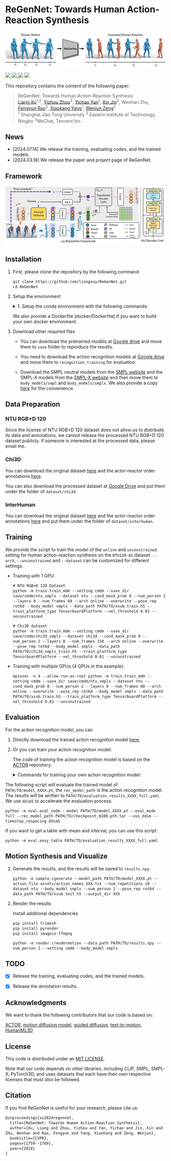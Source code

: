 # ReGenNet: Towards Human Action-Reaction Synthesis

![](./assets/teaser.png)

<p align="left">
  <a href='https://arxiv.org/abs/2403.11882'>
    <img src='https://img.shields.io/badge/Arxiv-2403.11882-A42C25?style=flat&logo=arXiv&logoColor=A42C25'>
  </a>
  <a href='https://arxiv.org/pdf/2403.11882.pdf'>
    <img src='https://img.shields.io/badge/Paper-PDF-yellow?style=flat&logo=arXiv&logoColor=yellow'>
  </a>
  <a href='https://liangxuy.github.io/ReGenNet/'>
  <img src='https://img.shields.io/badge/Project-Page-pink?style=flat&logo=Google%20chrome&logoColor=pink'></a>
  <a href="" target='_blank'>
    <img src="https://visitor-badge.laobi.icu/badge?page_id=liangxuy.ReGenNet&left_color=gray&right_color=orange">
  </a>
</p>

This repository contains the content of the following paper:
> ReGenNet: Towards Human Action-Reaction Synthesis <br>[Liang Xu](https://liangxuy.github.io/)<sup>1,2</sup>, [Yizhou Zhou](https://scholar.google.com/citations?user=dHBNmSkAAAAJ&hl=zh-CN)<sup>3</sup>, [Yichao Yan](https://daodaofr.github.io/)<sup>1</sup>,  [Xin Jin](http://home.ustc.edu.cn/~jinxustc/)<sup>2</sup>, Wenhan Zhu, [Fengyun Rao](https://scholar.google.com/citations?user=38dACd4AAAAJ&hl=en)<sup>3</sup>, [Xiaokang Yang](https://scholar.google.com/citations?user=yDEavdMAAAAJ&hl=zh-CN)<sup>1</sup>, [Wenjun Zeng](https://scholar.google.com/citations?user=_cUfvYQAAAAJ&hl=en)<sup>2</sup><br>
> <sup>1</sup> Shanghai Jiao Tong University <sup>2</sup> Eastern Institute of Technology, Ningbo <sup>3</sup>WeChat, Tencent Inc.


## News
- [2024.07.14] We release the training, evaluating codes, and the trained models.
- [2024.03.18] We release the paper and project page of ReGenNet.


## Framework
![](./assets/framework.png)


## Installation
1. First, please clone the repository by the following command:
    ```
    git clone https://github.com/liangxuy/ReGenNet.git
    cd ReGenNet
    ```

2. Setup the environment
    <details>
      <summary>1. Setup the conda environment with the following commands:</summary>

      * Install ffmpeg (if not already installed)
        ```
        sudo apt update
        sudo apt install ffmpeg
        ```
      * Setup conda environment
        ```
        conda env create -f environment.yml
        conda activate regennet
        python -m spacy download en_core_web_sm
        pip install git+https://github.com/openai/CLIP.git
        ```
      * Install mpi4py (multiple GPUs)
        ```
        sudo apt-get install libopenmpi-dev openmpi-bin
        pip install mpi4py
        ```
    </details>

    We also provide a Dockerfile (docker/Dockerfile) if you want to build your own docker environment.

3. Download other required files

    * You can download the pretrained models at [Google drive](https://drive.google.com/drive/folders/1UtIIB67cZyWAfaw1ZKYjerp_pEAk_XTc?usp=sharing) and move them to `save` folder to reproduce the results.

    * You need to download the action recognition models at [Google drive](https://drive.google.com/drive/folders/1oi1LCNMz3bQoiOktUEeyZRVb6VXEFohP?usp=sharing) and move them to `recognition_training` for evaluation.

    * Download the SMPL neutral models from the [SMPL website](https://smpl.is.tue.mpg.de/) and the SMPL-X models from the [SMPL-X website](https://smpl-x.is.tue.mpg.de/) and then move them to `body_models/smpl` and `body_models/smplx`. We also provide a copy [here](https://drive.google.com/drive/folders/1OSLli1j7EBk79tvWk0Ep_adbCM20k8ZV?usp=sharing) for the convenience.

## Data Preparation

### NTU RGB+D 120
Since the license of NTU RGB+D 120 dataset does not allow us to distribute its data and annotations, we cannot release the processed NTU RGB+D 120 dataset publicly. If someone is interested at the processed data, please email me.

### Chi3D

You can download the original dataset [here](https://ci3d.imar.ro/download) and the actor-reactor order annotations [here](https://drive.google.com/file/d/1OvdOGgH1JpVL7viTgPOKHzJSVRB3NczN/view?usp=sharing).

You can also download the processed dataset at [Google Drive](https://drive.google.com/drive/folders/1wPStrZgZaOa42ilADZRvv-_U7gBNjQEr?usp=sharing) and put them under the folder of `dataset/chi3d`.

### InterHuman

You can download the original dataset [here](https://tr3e.github.io/intergen-page/) and the actor-reactor order annotations [here](https://drive.google.com/file/d/10nLfK4uYNblHUhFXKHZWIbFvnRr7G805/view?usp=sharing) and put them under the folder of `dataset/interhuman`.


## Training
We provide the script to train the model of the `online` and `unconstrained` setting for human action-reaction synthesis on the `NTU120-AS` dataset. `--arch`, `--unconstrained` and `--dataset` can be customized for different settings.

* Training with 1 GPU:

  ```
  # NTU RGB+D 120 Dataset
  python -m train.train_mdm --setting cmdm --save_dir save/cmdm/ntu_smplx --dataset ntu --cond_mask_prob 0 --num_person 2 --layers 8 --num_frames 60 --arch online --overwrite --pose_rep rot6d --body_model smplx --data_path PATH/TO/xsub.train.h5 --train_platform_type TensorboardPlatform --vel_threshold 0.03 --unconstrained
  ```

  ```
  # Chi3D dataset
  python -m train.train_mdm --setting cmdm --save_dir save/cmdm/chi3d_smplx --dataset chi3d --cond_mask_prob 0 --num_person 2 --layers 8 --num_frames 150 --arch online --overwrite --pose_rep rot6d --body_model smplx --data_path PATH/TO/chi3d_smplx_train.h5 --train_platform_type TensorboardPlatform --vel_threshold 0.01 --unconstrained
  ```

* Training with multiple GPUs (4 GPUs in the example):

  ```
  mpiexec -n 4 --allow-run-as-root python -m train.train_mdm --setting cmdm --save_dir save/cmdm/ntu_smplx --dataset ntu --cond_mask_prob 0 --num_person 2 --layers 8 --num_frames 60 --arch online --overwrite --pose_rep rot6d --body_model smplx --data_path PATH/TO/xsub.train.h5 --train_platform_type TensorboardPlatform --vel_threshold 0.03 --unconstrained
  ```


## Evaluation

For the action recognition model, you can 

1. Directly download the trained action recognition model [here](https://drive.google.com/drive/folders/1oi1LCNMz3bQoiOktUEeyZRVb6VXEFohP?usp=sharing);

2. Or you can train your action recognition model:

    The code of training the action recognition model is based on the [ACTOR](https://github.com/Mathux/ACTOR) repository.
    <details>
      <summary>Commands for training your own action recognition model:</summary>

      ```python
      cd actor-x;
      # Before training, you need to set up the `dataset` and folder of the `SMPL-X models`
      ### NTU RGB+D 120 ###
      python -m src.train.train_stgcn --dataset ntu120_2p_smplx --pose_rep rot6d --num_epochs 100 --snapshot 10 --batch_size 64 --lr 0.0001 --num_frames 60 --sampling conseq --sampling_step 1 --glob --translation --folder recognition_training/ntu_smplx --datapath dataset/ntu120/smplx/conditioned/xsub.train.h5 --num_person 2 --body_model smplx

      ### Chi3D ###
      python -m src.train.train_stgcn --dataset chi3d --pose_rep rot6d --num_epochs 100 --snapshot 10 --batch_size 64 --lr 0.0001 --num_frames 150 --sampling conseq --sampling_step 1 --glob --translation --folder recognition_training/chi3d_smplx --datapath dataset/chi3d/smplx/conditioned/chi3d_smplx_train.h5 --num_person 2 --body_model smplx
      ```
    </details>

The following script will evaluate the trained model of `PATH/TO/model_XXXX.pt`, the `rec_model_path` is the action recognition model. The results will be written to `PATH/TO/evaluation_results_XXXX_full.yaml`. We use `ddim5` to accelerate the evaluation process.

```
python -m eval.eval_cmdm --model PATH/TO/model_XXXX.pt --eval_mode full --rec_model_path PATH/TO/checkpoint_0100.pth.tar --use_ddim --timestep_respacing ddim5
```

If you want to get a table with mean and interval, you can use this script:

```
python -m eval.easy_table PATH/TO/evaluation_results_XXXX_full.yaml
```

## Motion Synthesis and Visualize

1. Generate the results, and the results will be saved to `results.npy`.

    ```
    python -m sample.cgenerate --model_path PATH/TO/model_XXXX.pt --action_file assets/action_names_XXX.txt --num_repetitions 10 --dataset ntu --body_model smplx --num_person 2 --pose_rep rot6d --data_path PATH/TO/xsub.test.h5 --output_dir XXX
    ```

2. Render the results

    Install additional dependencies
    ```
    pip install trimesh
    pip install pyrender
    pip install imageio-ffmpeg
    ```

    ```
    python -m render.crendermotion --data_path PATH/TO/results.npy --num_person 2 --setting cmdm --body_model smplx
    ```

## TODO
- [x] Release the training, evaluating codes, and the trained models.
- [x] Release the annotation results.



## Acknowledgments

We want to thank the following contributors that our code is based on:

[ACTOR](https://github.com/Mathux/ACTOR), [motion diffusion model](https://github.com/GuyTevet/motion-diffusion-model), [guided diffusion](https://github.com/openai/guided-diffusion), [text-to-motion](https://github.com/EricGuo5513/text-to-motion), [HumanML3D](https://github.com/EricGuo5513/HumanML3D)


## License
This code is distributed under an [MIT LICENSE](https://github.com/liangxuy/ReGenNet/blob/main/LICENSE).

Note that our code depends on other libraries, including CLIP, SMPL, SMPL-X, PyTorch3D, and uses datasets that each have their own respective licenses that must also be followed.


## Citation
If you find ReGenNet is useful for your research, please cite us:

```
@inproceedings{xu2024regennet,
  title={ReGenNet: Towards Human Action-Reaction Synthesis},
  author={Xu, Liang and Zhou, Yizhou and Yan, Yichao and Jin, Xin and Zhu, Wenhan and Rao, Fengyun and Yang, Xiaokang and Zeng, Wenjun},
  booktitle={CVPR},
  pages={1759--1769},
  year={2024}
}
```